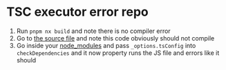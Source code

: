 # TSC executor error repo

1. Run `pnpm nx build` and note there is no compiler error
2. Go to [the source file](./packages/shared/data-types/src/index.ts) and note this code obviously should not compile
3. Go inside your [node_modules](./node_modules/@nx/js/src/executors/tsc/tsc.impl.js) and pass `_options.tsConfig` into `checkDependencies` and it now property runs the JS file and errors like it should
